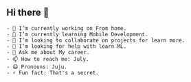 ## Hi there 👋


    - 🔭 I’m currently working on From home.
    - 🌱 I’m currently learning Mobile Development.
    - 👯 I’m looking to collaborate on projects for learn more.
    - 🤔 I’m looking for help with learn ML.
    - 💬 Ask me about My career.
    - 📫 How to reach me: July.
    - 😄 Pronouns: Juju.
    - ⚡ Fun fact: That's a secret.
